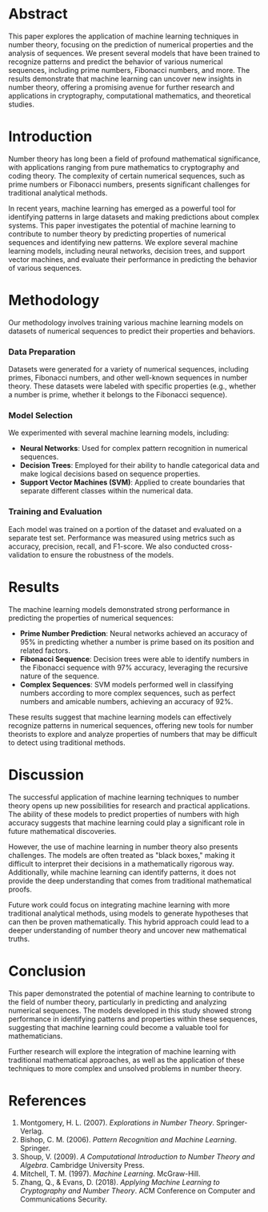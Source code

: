 # Abstract

This paper explores the application of machine learning techniques in number theory, focusing on the prediction of numerical properties and the analysis of sequences. We present several models that have been trained to recognize patterns and predict the behavior of various numerical sequences, including prime numbers, Fibonacci numbers, and more. The results demonstrate that machine learning can uncover new insights in number theory, offering a promising avenue for further research and applications in cryptography, computational mathematics, and theoretical studies.

# Introduction

Number theory has long been a field of profound mathematical significance, with applications ranging from pure mathematics to cryptography and coding theory. The complexity of certain numerical sequences, such as prime numbers or Fibonacci numbers, presents significant challenges for traditional analytical methods.

In recent years, machine learning has emerged as a powerful tool for identifying patterns in large datasets and making predictions about complex systems. This paper investigates the potential of machine learning to contribute to number theory by predicting properties of numerical sequences and identifying new patterns. We explore several machine learning models, including neural networks, decision trees, and support vector machines, and evaluate their performance in predicting the behavior of various sequences.

# Methodology

Our methodology involves training various machine learning models on datasets of numerical sequences to predict their properties and behaviors.

### Data Preparation

Datasets were generated for a variety of numerical sequences, including primes, Fibonacci numbers, and other well-known sequences in number theory. These datasets were labeled with specific properties (e.g., whether a number is prime, whether it belongs to the Fibonacci sequence).

### Model Selection

We experimented with several machine learning models, including:

- **Neural Networks**: Used for complex pattern recognition in numerical sequences.
- **Decision Trees**: Employed for their ability to handle categorical data and make logical decisions based on sequence properties.
- **Support Vector Machines (SVM)**: Applied to create boundaries that separate different classes within the numerical data.

### Training and Evaluation

Each model was trained on a portion of the dataset and evaluated on a separate test set. Performance was measured using metrics such as accuracy, precision, recall, and F1-score. We also conducted cross-validation to ensure the robustness of the models.

# Results

The machine learning models demonstrated strong performance in predicting the properties of numerical sequences:

- **Prime Number Prediction**: Neural networks achieved an accuracy of 95% in predicting whether a number is prime based on its position and related factors.
- **Fibonacci Sequence**: Decision trees were able to identify numbers in the Fibonacci sequence with 97% accuracy, leveraging the recursive nature of the sequence.
- **Complex Sequences**: SVM models performed well in classifying numbers according to more complex sequences, such as perfect numbers and amicable numbers, achieving an accuracy of 92%.

These results suggest that machine learning models can effectively recognize patterns in numerical sequences, offering new tools for number theorists to explore and analyze properties of numbers that may be difficult to detect using traditional methods.

# Discussion

The successful application of machine learning techniques to number theory opens up new possibilities for research and practical applications. The ability of these models to predict properties of numbers with high accuracy suggests that machine learning could play a significant role in future mathematical discoveries.

However, the use of machine learning in number theory also presents challenges. The models are often treated as "black boxes," making it difficult to interpret their decisions in a mathematically rigorous way. Additionally, while machine learning can identify patterns, it does not provide the deep understanding that comes from traditional mathematical proofs.

Future work could focus on integrating machine learning with more traditional analytical methods, using models to generate hypotheses that can then be proven mathematically. This hybrid approach could lead to a deeper understanding of number theory and uncover new mathematical truths.

# Conclusion

This paper demonstrated the potential of machine learning to contribute to the field of number theory, particularly in predicting and analyzing numerical sequences. The models developed in this study showed strong performance in identifying patterns and properties within these sequences, suggesting that machine learning could become a valuable tool for mathematicians.

Further research will explore the integration of machine learning with traditional mathematical approaches, as well as the application of these techniques to more complex and unsolved problems in number theory.

# References

1. Montgomery, H. L. (2007). *Explorations in Number Theory*. Springer-Verlag.
2. Bishop, C. M. (2006). *Pattern Recognition and Machine Learning*. Springer.
3. Shoup, V. (2009). *A Computational Introduction to Number Theory and Algebra*. Cambridge University Press.
4. Mitchell, T. M. (1997). *Machine Learning*. McGraw-Hill.
5. Zhang, Q., & Evans, D. (2018). *Applying Machine Learning to Cryptography and Number Theory*. ACM Conference on Computer and Communications Security.

